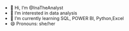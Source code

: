 - 👋 Hi, I’m @InaTheAnalyst
- 👀 I’m interested in data analysis
- 🌱 I’m currently learning SQL, POWER BI, Python,Excel
- 😄 Pronouns: she/her
  

<!---
InaTheAnalyst25/InaTheAnalyst25 is a ✨ special ✨ repository because its `README.md` (this file) appears on your GitHub profile.
You can click the Preview link to take a look at your changes.
--->
